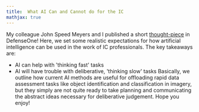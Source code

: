 ```yaml
---
title:  What AI Can and Cannot do for the IC
mathjax: true
---
```


My colleague John Speed Meyers and I published a short 
[thought-piece](https://www.defenseone.com/ideas/2021/01/what-ai-can-and-cannot-do-intelligence-community/171195/)
in DefenseOne!
Here, we set some realistic expectations for how artificial intelligence can be used in the work of IC professionals.
The key takeaways are:
- AI can help with 'thinking fast' tasks
- AI will have trouble with deliberative, 'thinking slow' tasks
Basically, we outline how current AI methods are useful for offloading rapid data assessment tasks like object identification and classification in imagery,
but they simply are not quite ready to take planning and communicating the abstract ideas necessary for deliberative judgement.
Hope you enjoy!
